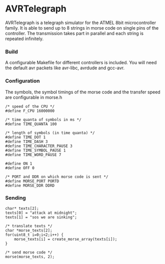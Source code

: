 AVRTelegraph
============

AVRTelegraph is a telegraph simulator for the ATMEL 8bit microcontroller family. 
It is able to send up to 8 strings in morse code on single pins of the controller.
The transmission takes part in parallel and each string is repeated infinitely.

### Build
A configurable Makefile for different controllers is included. You will need the default avr packets like
avr-libc, avrdude and gcc-avr.

### Configuration
The symbols, the symbol timings of the morse code and the transfer speed are configurable in morse.h

    /* speed of the CPU */
    #define F_CPU 16000000

    /* time quanta of symbols in ms */
    #define TIME_QUANTA 100

    /* length of symbols (in time quanta) */
    #define TIME_DOT 1
    #define TIME_DASH 3
    #define TIME_CHARACTER_PAUSE 3
    #define TIME_SYMBOL_PAUSE 1
    #define TIME_WORD_PAUSE 7

    #define ON 1
    #define OFF 0

    /* PORT and DDR on which morse code is sent */
    #define MORSE_PORT PORTD
    #define MORSE_DDR DDRD

### Sending

    char* texts[2];
    texts[0] = "attack at midnight";
    texts[1] = "sos we are sinking";

    /* translate texts */
    char *morse_texts[2];
    for(uint8_t i=0;i<2;i++) {
        morse_texts[i] = create_morse_array(texts[i]);
    }

    /* send morse code */
    morse(morse_texts, 2);
